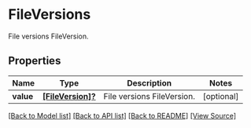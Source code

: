 ﻿# FileVersions
File versions FileVersion.

## Properties
Name | Type | Description | Notes
------------ | ------------- | ------------- | -------------
**value** | [**[FileVersion]?**](FileVersion.md) | File versions FileVersion. | [optional]

[[Back to Model list]](../README.md#documentation-for-models) [[Back to API list]](../README.md#documentation-for-api-endpoints) [[Back to README]](../README.md) [[View Source]](../AsposePdfCloud/Models/FileVersions.swift)

